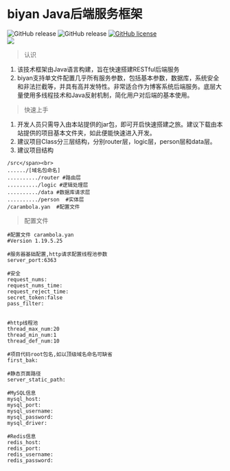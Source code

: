 <div  style="align:center">
<H1 >biyan Java后端服务框架</H1>
<img alt="GitHub release" src="https://img.shields.io/badge/java-%3E%3D1.8-blue">
<img alt="GitHub release" src="https://img.shields.io/github/release/BegoniaGit/biyan">
<a href="https://github.com/BegoniaGit/biyan/blob/master/LICENSE"><img alt="GitHub license" src="https://img.shields.io/github/license/BegoniaGit/biyan"></a></image>
</div>
<div  style="align:center">
<image src="https://raw.githubusercontent.com/BegoniaGit/images/master/img/20190614161907.png">
</div>

> 认识
1. 该技术框架由Java语言构建，旨在快速搭建RESTful后端服务
2. biyan支持单文件配置几乎所有服务参数，包括基本参数，数据库，系统安全和非法拦截等，并具有高并发特性。非常适合作为博客系统后端服务。底层大量使用多线程技术和Java反射机制，简化用户对后端的基本使用。

> 快速上手
1. 开发人员只需导入由本站提供的jar包，即可开启快速搭建之旅。建议下载由本站提供的项目基本文件夹，如此便能快速进入开发。
2. 建议项目Class分三层结构，分别router层，logic层，person层和data层。
3. 建议项目结构
```
/src</span><br>
....../[域名包命名]
........../router #路由层
........../logic #逻辑处理层
........../data #数据库请求层
........../person  #实体层
/carambola.yan  #配置文件
```

> 配置文件
````
#配置文件 carambola.yan
#Version 1.19.5.25

#服务器基础配置,http请求配置线程池参数
server_port:6363

#安全
request_nums:
request_nums_time:
request_reject_time:
secret_token:false
pass_filter:


#http线程池
thread_max_num:20
thread_min_num:1
thread_def_num:10

#项目代码root包名,如以顶级域名命名可缺省
first_bak:

#静态页面路径
server_static_path:

#MySQL信息
mysql_host:
mysql_port:
mysql_username:
mysql_password:
mysql_driver:

#Redis信息
redis_host:
redis_port:
redis_username:
redis_password:

````
